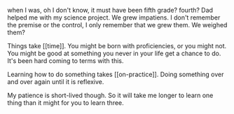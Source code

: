 
when I was, oh I don't know, it must have been fifth grade? fourth? Dad helped me with my science project. We grew impatiens. I don't remember the premise or the control, I only remember that we grew them. We weighed them? 

Things take [[time]]. You might be born with proficiencies, or you might not. You might be good at something you never in your life get a chance to do. It's been hard coming to terms with this.

Learning how to do something takes [[on-practice]]. Doing something over and over again until it is reflexive.

My patience is short-lived though. So it will take me longer to learn one thing than it might for you to learn three.